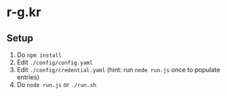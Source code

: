 r-g.kr
=======

Setup
------

1. Do `npm install`
2. Edit `./config/config.yaml`
3. Edit `./config/credential.yaml` (hint: run `node run.js` once to populate entries)
4. Do `node run.js` or `./run.sh`

